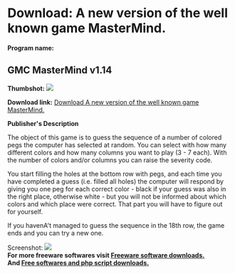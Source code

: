 # Download: A new version of the well known game MasterMind.

**Program name:**

## GMC MasterMind v1.14

  
**Thumbshot:** ![](http://www.freewarefiles.com/screenshot/gmc_mastermind_md.gif)   
  
**Download link:** [Download A new version of the well known game MasterMind.](http://freesoftwares.boysofts.com/GMC-MasterMind-V_program_4832.html)  
  


**Publisher's Description**  
  


The object of this game is to guess the sequence of a number of colored pegs the computer has selected at random. You can select with how many different colors and how many columns you want to play (3 - 7 each). With the number of colors and/or columns you can raise the severity code. 

You start filling the holes at the bottom row with pegs, and each time you have completed a guess (i.e. filled all holes) the computer will respond by giving you one peg for each correct color - black if your guess was also in the right place, otherwise white - but you will not be informed about which colors and which place were correct. That part you will have to figure out for yourself. 

If you havenA't managed to guess the sequence in the 18th row, the game ends and you can try a new one. 

  
  
Screenshot: ![](http://www.freewarefiles.com/screenshot/gmc_mastermind.gif)   
**For more freeware softwares visit [Freeware software downloads.](http://freesoftwares.boysofts.com/)**   
**And [Free softwares and php script downloads.](http://www.boysofts.com/)**
